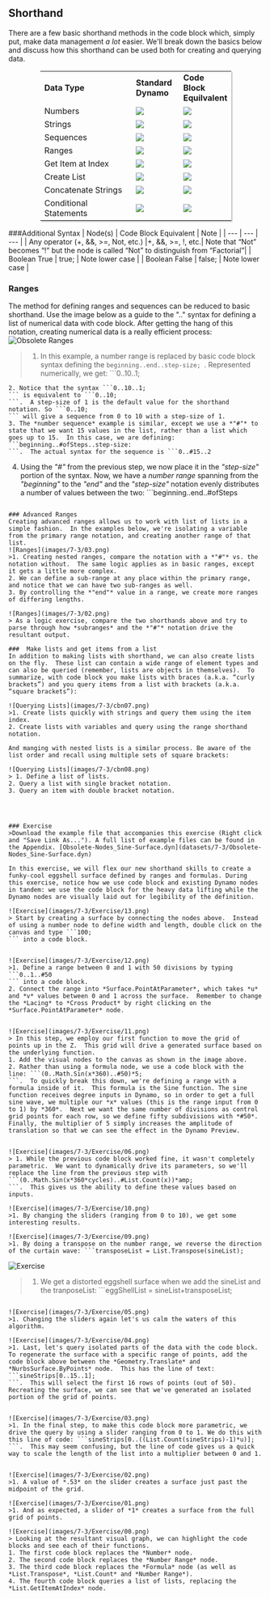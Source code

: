 <style>
table{box-shadow: 2px 2px 2px #BBBBBB;max-width:75%;display:block;margin-left: auto;   margin-right: auto }
img{display:block;margin-left: auto;   margin-right: auto }
</style>

## Shorthand
There are a few basic shorthand methods in the code block which, simply put, make data management *a lot* easier.  We'll break down the basics below and discuss how this shorthand can be used both for creating and querying data.

<table>
    <tr>
    <td width="50%"><b>Data Type</b></td>
    <td width="25%"><b>Standard Dynamo</b> </td>
    <td width="25%"><b>Code Block Equilvalent</b></td>
  </tr>
  <tr>
    <td> Numbers</td>
    <td><img src="images/7-3/table/number.png"></img> </td>
    <td><img src="images/7-3/table/numberCB.png"></img></td>
  </tr>
  <tr>
    <td>Strings</td>
    <td><img src="images/7-3/table/string.png"></img> </td>
    <td><img src="images/7-3/table/stringCB.png"></img></td>
  </tr>
  <tr>
    <td>Sequences</td>
    <td><img src="images/7-3/table/sequence.png"></img> </td>
    <td><img src="images/7-3/table/sequenceCB.png"></img></td>
  </tr>
  <tr>
    <td>Ranges</td>
    <td><img src="images/7-3/table/range.png"></img> </td>
    <td><img src="images/7-3/table/rangeCB.png"></img></td>
  </tr>
  <tr>
    <td>Get Item at Index</td>
    <td><img src="images/7-3/table/getItem.png"></img> </td>
    <td><img src="images/7-3/table/getItemCB.png"></img></td>
  </tr>
  <tr>
    <td>Create List</td>
    <td><img src="images/7-3/table/list.png"></img> </td>
    <td><img src="images/7-3/table/listCB.png"></img></td>
  </tr>
  <tr>
    <td>Concatenate Strings</td>
    <td><img src="images/7-3/table/concat.png"></img> </td>
    <td><img src="images/7-3/table/concatCB.png"></img></td>
  </tr>
  <tr>
    <td>Conditional Statements</td>
    <td><img src="images/7-3/table/if.png"></img> </td>
    <td><img src="images/7-3/table/ifCB.png"></img></td>
  </tr>
</table>

###Additional Syntax
| Node(s) | Code Block Equivalent | Note |
| --- | --- | --- |
| Any operator (+, &&, >=, Not, etc.) |+, &&, >=, !, etc.| Note that “Not” becomes “!” but the node is called “Not” to distinguish from “Factorial”|
| Boolean True | true; | Note lower case |
| Boolean False | false; | Note lower case |

### Ranges
The method for defining ranges and sequences can be reduced to basic shorthand.  Use the image below as a guide to the ".." syntax for defining a list of numerical data with code block. After getting the hang of this notation, creating numerical data is a really efficient process:
![Obsolete Ranges](images/7-3/obsolete02.png)
> 1. In this example, a number range is replaced by basic code block syntax defining the ```beginning..end..step-size;
```.  Represented numerically, we get: ```0..10..1;
```
2. Notice that the syntax ```0..10..1;
``` is equivalent to ```0..10;
```.  A step-size of 1 is the default value for the shorthand notation. So ```0..10;
``` will give a sequence from 0 to 10 with a step-size of 1.
3. The *number sequence* example is similar, except we use a *"#"* to state that we want 15 values in the list, rather than a list which goes up to 15.  In this case, we are defining: ```beginning..#ofSteps..step-size:
```.  The actual syntax for the sequence is ```0..#15..2
```
4. Using the *"#"* from the previous step, we now place it in the *"step-size"* portion of the syntax.  Now, we have a *number range* spanning from the *"beginning"* to the *"end"* and the *"step-size"* notation evenly distributes a number of values between the two: ```beginning..end..#ofSteps
```

### Advanced Ranges
Creating advanced ranges allows us to work with list of lists in a simple fashion.  In the examples below, we're isolating a variable from the primary range notation, and creating another range of that list.
![Ranges](images/7-3/03.png)
>1. Creating nested ranges, compare the notation with a *"#"* vs. the notation without.  The same logic applies as in basic ranges, except it gets a little more complex.
2. We can define a sub-range at any place within the primary range, and notice that we can have two sub-ranges as well.
3. By controlling the *"end"* value in a range, we create more ranges of differing lengths.

![Ranges](images/7-3/02.png)
> As a logic exercise, compare the two shorthands above and try to parse through how *subranges* and the *"#"* notation drive the resultant output.

###  Make lists and get items from a list
In addition to making lists with shorthand, we can also create lists on the fly.  These list can contain a wide range of element types and can also be queried (remember, lists are objects in themselves).  To summarize, with code block you make lists with braces (a.k.a. “curly brackets”) and you query items from a list with brackets (a.k.a. “square brackets”):

![Querying Lists](images/7-3/cbn07.png)
>1. Create lists quickly with strings and query them using the item index.
2. Create lists with variables and query using the range shorthand notation.

And manging with nested lists is a similar process. Be aware of the list order and recall using multiple sets of square brackets:

![Querying Lists](images/7-3/cbn08.png)
> 1. Define a list of lists.
2. Query a list with single bracket notation.
3. Query an item with double bracket notation.




### Exercise
>Download the example file that accompanies this exercise (Right click and "Save Link As..."). A full list of example files can be found in the Appendix. [Obsolete-Nodes_Sine-Surface.dyn](datasets/7-3/Obsolete-Nodes_Sine-Surface.dyn)

In this exercise, we will flex our new shorthand skills to create a funky-cool eggshell surface defined by ranges and formulas. During this exercise, notice how we use code block and existing Dynamo nodes in tandem: we use the code block for the heavy data lifting while the Dynamo nodes are visually laid out for legibility of the definition.

![Exercise](images/7-3/Exercise/13.png)
> Start by creating a surface by connecting the nodes above.  Instead of using a number node to define width and length, double click on the canvas and type ```100;
``` into a code block.


![Exercise](images/7-3/Exercise/12.png)
>1. Define a range between 0 and 1 with 50 divisions by typing ```0..1..#50
``` into a code block.
2. Connect the range into *Surface.PointAtParameter*, which takes *u* and *v* values between 0 and 1 across the surface.  Remember to change the *Lacing* to *Cross Product* by right clicking on the *Surface.PointAtParameter* node.


![Exercise](images/7-3/Exercise/11.png)
> In this step, we employ our first function to move the grid of points up in the Z.  This grid will drive a generated surface based on the underlying function.
1. Add the visual nodes to the canvas as shown in the image above.
2. Rather than using a formula node, we use a code block with the line: ```(0..Math.Sin(x*360)..#50)*5;
```.  To quickly break this down, we're defining a range with a formula inside of it.  This formula is the Sine function. The sine function receives degree inputs in Dynamo, so in order to get a full sine wave, we multiple our *x* values (this is the range input from 0 to 1) by *360*.  Next we want the same number of divisions as control grid points for each row, so we define fifty subdivisions with *#50*.  Finally, the multiplier of 5 simply increases the amplitude of translation so that we can see the effect in the Dynamo Preview.


![Exercise](images/7-3/Exercise/06.png)
> 1. While the previous code block worked fine, it wasn't completely parametric.  We want to dynamically drive its parameters, so we'll replace the line from the previous step with ```(0..Math.Sin(x*360*cycles)..#List.Count(x))*amp;
```.  This gives us the ability to define these values based on inputs.

![Exercise](images/7-3/Exercise/10.png)
>1. By changing the sliders (ranging from 0 to 10), we get some interesting results.

![Exercise](images/7-3/Exercise/09.png)
>1. By doing a transpose on the number range, we reverse the direction of the curtain wave: ```transposeList = List.Transpose(sineList);
```

![Exercise](images/7-3/Exercise/07.png)
>1. We get a distorted eggshell surface when we add the sineList and the tranposeList: ```eggShellList = sineList+transposeList;
```

![Exercise](images/7-3/Exercise/05.png)
>1. Changing the sliders again let's us calm the waters of this algorithm.

![Exercise](images/7-3/Exercise/04.png)
>1. Last, let's query isolated parts of the data with the code block.  To regenerate the surface with a specific range of points, add the code block above between the *Geometry.Translate* and *NurbsSurface.ByPoints* node.  This has the line of text: ```sineStrips[0..15..1];
```.  This will select the first 16 rows of points (out of 50).  Recreating the surface, we can see that we've generated an isolated portion of the grid of points.


![Exercise](images/7-3/Exercise/03.png)
>1. In the final step, to make this code block more parametric, we drive the query by using a slider ranging from 0 to 1. We do this with this line of code: ```sineStrips[0..((List.Count(sineStrips)-1)*u)];
```.  This may seem confusing, but the line of code gives us a quick way to scale the length of the list into a multiplier between 0 and 1.


![Exercise](images/7-3/Exercise/02.png)
>1. A value of *.53* on the slider creates a surface just past the midpoint of the grid.

![Exercise](images/7-3/Exercise/01.png)
>1. And as expected, a slider of *1* creates a surface from the full grid of points.

![Exercise](images/7-3/Exercise/00.png)
> Looking at the resultant visual graph, we can highlight the code blocks and see each of their functions.
1. The first code block replaces the *Number* node.
2. The second code block replaces the *Number Range* node.
3. The third code block replaces the *Formula* node (as well as *List.Transpose*, *List.Count* and *Number Range*).
4. The fourth code block queries a list of lists, replacing the *List.GetItemAtIndex* node.








